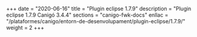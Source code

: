 +++
date        = "2020-06-16"
title       = "Plugin eclipse 1.7.9"
description = "Plugin eclipse 1.7.9 Canigó 3.4.4"
sections    = "canigo-fwk-docs"
enllac		= "/plataformes/canigo/entorn-de-desenvolupament/plugin-eclipse/1.7.9/"
weight		= 2
+++
